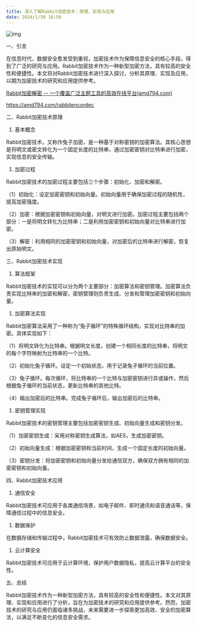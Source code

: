 ```yaml
---
title: 深入了解Rabbit加密技术：原理、实现与应用
date: 2024/1/30 16:50
---
```


![img](https://img2023.cnblogs.com/blog/1546022/202311/1546022-20231126155444125-1924354375.png)



一、引言

在信息时代，数据安全愈发受到重视，加密技术作为保障信息安全的核心手段，得到了广泛的研究与应用。Rabbit加密技术作为一种新型加密方法，具有较高的安全性和便捷性。本文将对Rabbit加密技术进行深入探讨，分析其原理、实现及应用，以期为加密技术的研究和应用提供参考。

[Rabbit加密解密 -- 一个覆盖广泛主题工具的高效在线平台(amd794.com)](https://amd794.com/rabbitencordec)

https://amd794.com/rabbitencordec

二、Rabbit加密技术原理

1. 基本概念

Rabbit加密技术，又称作兔子加密，是一种基于对称密钥的加密算法。其核心思想是将明文或密文转化为一个固定长度的比特串，通过加密密钥对比特串进行加密，实现信息的安全传输。

1. 加密过程

Rabbit加密技术的加密过程主要包括三个步骤：初始化、加密和解密。

（1）初始化：设定加密密钥和初始向量。初始向量用于确保加密过程的随机性，提高加密强度。

（2）加密：根据加密密钥和初始向量，对明文进行加密。加密过程主要包括两个部分：一是将明文转化为比特串；二是利用加密密钥和初始向量对比特串进行加密。

（3）解密：利用相同的加密密钥和初始向量，对加密后的比特串进行解密，恢复出原始明文。

三、Rabbit加密技术实现

1. 算法框架

Rabbit加密技术的实现可以分为两个主要部分：加密算法和密钥管理。加密算法负责实现比特串的加密和解密，密钥管理则负责生成、分发和管理加密密钥和初始向量。

1. 加密算法实现

Rabbit加密算法采用了一种称为“兔子循环”的特殊循环结构，实现对比特串的加密。具体实现如下：

（1）将明文转化为比特串。根据明文长度，创建一个相同长度的比特串，将明文的每个字符映射为比特串的一个比特。

（2）初始化兔子循环。设定一个初始状态，用于记录兔子循环的当前位置。

（3）兔子循环。每次循环，将比特串的一个比特与加密密钥进行异或操作，然后根据兔子循环的当前状态，更新比特串的其他比特。

（4）输出加密后的比特串。完成兔子循环后，输出加密后的比特串。

1. 密钥管理实现

Rabbit加密技术的密钥管理主要包括加密密钥生成、初始向量生成和密钥分发。

（1）加密密钥生成：采用对称密钥生成算法，如AES，生成加密密钥。

（2）初始向量生成：根据加密密钥和当前时间，生成一个固定长度的初始向量。

（3）密钥分发：将加密密钥和初始向量分发给通信双方，确保双方拥有相同的加密密钥和初始向量。

四、Rabbit加密技术应用

1. 通信安全

Rabbit加密技术可应用于各类通信场景，如电子邮件、即时通讯和语音通话等，保障通信过程中的信息安全。

1. 数据保护

在数据存储和传输过程中，Rabbit加密技术可有效防止数据泄露，确保数据安全。

1. 云计算安全

Rabbit加密技术可应用于云计算环境，保护用户数据隐私，提高云计算平台的安全性。

五、总结

Rabbit加密技术作为一种新型加密方法，具有较高的安全性和便捷性。本文对其原理、实现和应用进行了分析，旨在为加密技术的研究和应用提供参考。然而，加密技术的研究与应用仍面临诸多挑战，未来需要进一步探索更加高效、安全的加密算法，以满足不断变化的信息安全需求。